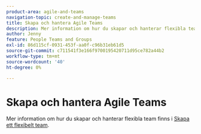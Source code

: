```yaml
---
product-area: agile-and-teams
navigation-topic: create-and-manage-teams
title: Skapa och hantera Agile Teams
description: Mer information om hur du skapar och hanterar flexibla team finns i Skapa ett flexibelt team.
author: Jenny
feature: People Teams and Groups
exl-id: 86d115cf-0931-453f-aa0f-c96b31eb61d5
source-git-commit: c711541f3e166f9700195420711d95ce782a44b2
workflow-type: tm+mt
source-wordcount: '40'
ht-degree: 0%

---
```


# Skapa och hantera Agile Teams

Mer information om hur du skapar och hanterar flexibla team finns i [Skapa ett flexibelt team](../../agile/get-started-with-agile-in-workfront/create-an-agile-team.md).
